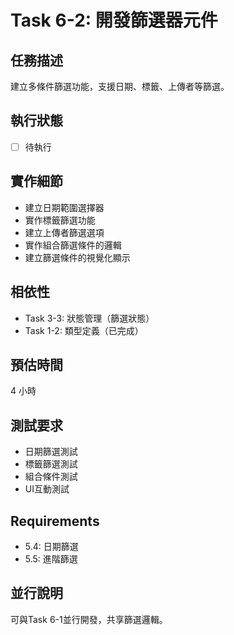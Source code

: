# Task 6-2: 開發篩選器元件

## 任務描述
建立多條件篩選功能，支援日期、標籤、上傳者等篩選。

## 執行狀態
- [ ] 待執行

## 實作細節
- 建立日期範圍選擇器
- 實作標籤篩選功能
- 建立上傳者篩選選項
- 實作組合篩選條件的邏輯
- 建立篩選條件的視覺化顯示

## 相依性
- Task 3-3: 狀態管理（篩選狀態）
- Task 1-2: 類型定義（已完成）

## 預估時間
4 小時

## 測試要求
- 日期篩選測試
- 標籤篩選測試
- 組合條件測試
- UI互動測試

## Requirements
- 5.4: 日期篩選
- 5.5: 進階篩選

## 並行說明
可與Task 6-1並行開發，共享篩選邏輯。